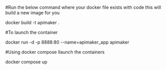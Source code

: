 #Run the below command where your docker file exists with code this will build a new image for you

docker build -t apimaker .

#To launch the container

docker run -d -p 8888:80 --name=apimaker_app apimaker

#Using docker compose llaunch the containers 

docker compose up
